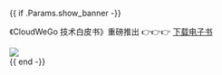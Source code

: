 {{ if .Params.show_banner -}}

<div class="o-banner">

《CloudWeGo 技术白皮书》重磅推出 👉👉👉
[下载电子书](https://wenjuan.feishu.cn/m/cfm?t=sbiSTvnHOMRi-7dzf)
<a href="https://marketing.csdn.net/p/6e2a074625656ad010e58f8d18c12dc6?utm_source=cloudwego">

<div class="o-banner-img">
<img src="/img/home/activity/2024-03-30.jpeg">
</div>
</a>

</div>
{{ end -}}
